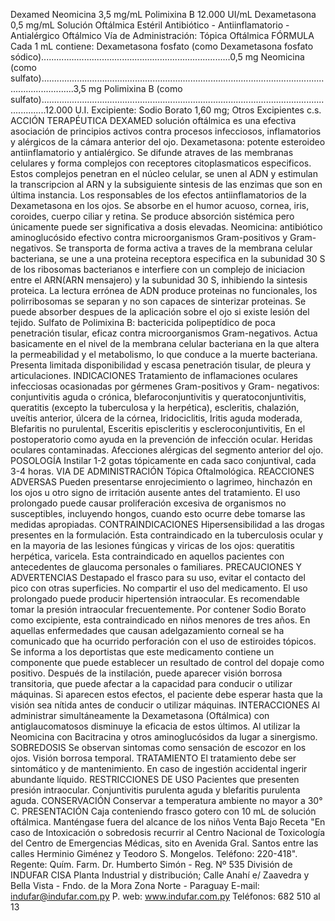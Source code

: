 Dexamed
Neomicina 3,5 mg/mL
Polimixina B 12.000 UI/mL
Dexametasona 0,5 mg/mL
Solución  Oftálmica  Estéril
Antibiótico  -  Antiinflamatorio  -  Antialérgico  Oftálmico
Vía  de  Administración:  Tópica  Oftálmica
FÓRMULA 
Cada 1 mL contiene: 
Dexametasona fosfato (como Dexametasona fosfato sódico)...........................................................................0,5 mg
Neomicina (como sulfato).........................................................................................................................................3,5 mg
Polimixina B (como sulfato)..............................................................................................................................12.000 U.I.
Excipiente: Sodio Borato 1,60 mg; Otros Excipientes c.s.
ACCIÓN TERAPÉUTICA
DEXAMED solución oftálmica es una efectiva asociación de principios activos contra procesos infecciosos, 
inflamatorios y alérgicos de la cámara anterior del ojo.
Dexametasona: potente esteroideo antiinflamatorio y antialérgico. Se difunde atraves de las membranas 
celulares y forma complejos con receptores citoplasmaticos especificos. Estos complejos penetran en el 
núcleo celular, se unen al ADN y estimulan la transcripcion al ARN y la subsiguiente sintesis de las enzimas 
que son en última instancia. Los responsables de los efectos antiinflamatorios de la Dexametasona en los 
ojos. Se absorbe en el humor acuoso, cornea, iris, coroides, cuerpo ciliar y retina. Se produce absorción 
sistémica pero únicamente puede ser significativa a dosis elevadas. 
Neomicina: antibiótico aminoglucósido efectivo contra microorganismos Gram-positivos y Gram-
negativos. Se transporta de forma activa a traves de la membrana celular bacteriana, se une a una proteina 
receptora especifica en la subunidad 30 S de los ribosomas bacterianos e interfiere con un complejo de 
iniciacion  entre el ARN(ARN mensajero) y la subunidad 30 S, inhibiendo la sintesis proteica. La lectura 
errónea de ADN produce proteinas  no funcionales, los polirribosomas se separan y no son capaces de 
sinterizar proteinas. Se puede absorber despues de la aplicación sobre el ojo si existe lesión del tejido.
Sulfato de Polimixina B: bactericida polipeptídico de poca penetración tisular, eficaz contra 
microorganismos Gram-negativos. Actua basicamente en el nivel de la membrana celular bacteriana en 
la que altera la permeabilidad y el metabolismo, lo que conduce a la muerte bacteriana. Presenta limitada 
disponibilidad y escasa penetración tisular, de pleura y articulaciones.
INDICACIONES
Tratamiento de inflamaciones oculares infecciosas ocasionadas por gérmenes Gram-positivos y Gram-
negativos: conjuntivitis aguda o crónica, blefaroconjuntivitis y queratoconjuntivitis, queratitis (excepto 
la tuberculosa y la herpética), escleritis, chalazión, uveítis anterior, úlcera de la córnea, Iridociclitis, Iritis 
aguda moderada, Blefaritis  no purulental, Esceritis episcleritis y escleroconjuntivitis, En el postoperatorio 
como ayuda en la prevención de infección ocular. Heridas oculares contaminadas. Afecciones alérgicas 
del segmento anterior del ojo.
POSOLOGÍA
Instilar 1-2 gotas tópicamente en cada saco conjuntival, cada 3-4 horas.
VIA DE ADMINISTRACIÓN
Tópica Oftalmológica.
REACCIONES ADVERSAS
Pueden presentarse enrojecimiento o lagrimeo, hinchazón en los ojos u otro signo de irritación ausente 
antes del tratamiento. El uso prolongado puede causar proliferación excesiva de organismos no 
susceptibles, incluyendo hongos, cuando esto ocurre debe tomarse las medidas apropiadas.
CONTRAINDICACIONES
Hipersensibilidad a las drogas presentes en la formulación. Esta contraindicado en la tuberculosis 
ocular y en la mayoria de las lesiones fúngicas y viricas de los ojos: queratitis herpética, varicela. Esta 
contraindicado en aquellos pacientes con antecedentes de glaucoma personales o familiares.
PRECAUCIONES Y ADVERTENCIAS
Destapado el frasco para su uso, evitar el contacto del pico con otras superficies. No compartir el uso 
del medicamento. El uso prolongado puede producir hipertensión intraocular. Es recomendable tomar la 
presión intraocular frecuentemente. Por contener Sodio Borato como excipiente, esta contraindicado en 
niños menores de tres años.
En aquellas enfermedades que causan adelgazamiento corneal se ha comunicado que ha ocurrido 
perforación con el uso de estiroides tópicos.
Se informa a los deportistas que este medicamento contiene un componente que puede establecer un 
resultado de control del dopaje como positivo. 
Después de la instilación, puede aparecer visión borrosa transitoria, que puede afectar a la capacidad para 
conducir o utilizar máquinas. Si aparecen estos efectos, el paciente debe esperar hasta que la visión sea 
nítida antes de conducir o utilizar máquinas.
INTERACCIONES
Al administrar simultáneamente la Dexametasona (Oftálmica) con antiglaucomatosos disminuye la 
eficacia de estos últimos.
Al utilizar la Neomicina con Bacitracina y otros aminoglucósidos da lugar a sinergismo.
SOBREDOSIS
Se observan sintomas como sensación de escozor en los ojos. Visión borrosa temporal.
TRATAMIENTO
El tratamiento debe ser sintomático y de mantenimiento. En caso de ingestión accidental ingerir 
abundante líquido.
RESTRICCIONES DE USO
Pacientes que presenten presión intraocular. Conjuntivitis purulenta aguda y blefaritis purulenta aguda.
CONSERVACIÓN
Conservar a temperatura ambiente no mayor a 30° C. 
PRESENTACIÓN
Caja conteniendo frasco gotero con 10 mL de solución oftálmica.
Manténgase  fuera  del  alcance  de  los  niños
Venta  Bajo  Receta
"En caso de Intoxicación o sobredosis recurrir al Centro Nacional de Toxicología 
del  Centro  de  Emergencias  Médicas,  sito  en  Avenida  Gral.  Santos  entre  las 
calles  Herminio  Giménez  y  Teodoro  S.  Mongelos.  Teléfono:  220-418".
Regente: Quím. Farm.
Dr. Humberto Simón - Reg. Nº 535
División de INDUFAR CISA
Planta Industrial y distribución;
Calle Anahí e/ Zaavedra y 
Bella Vista - Fndo. de la Mora
Zona Norte - Paraguay
E-mail: indufar@indufar.com.py
P. web: www.indufar.com.py
Teléfonos: 682 510 al 13                       
